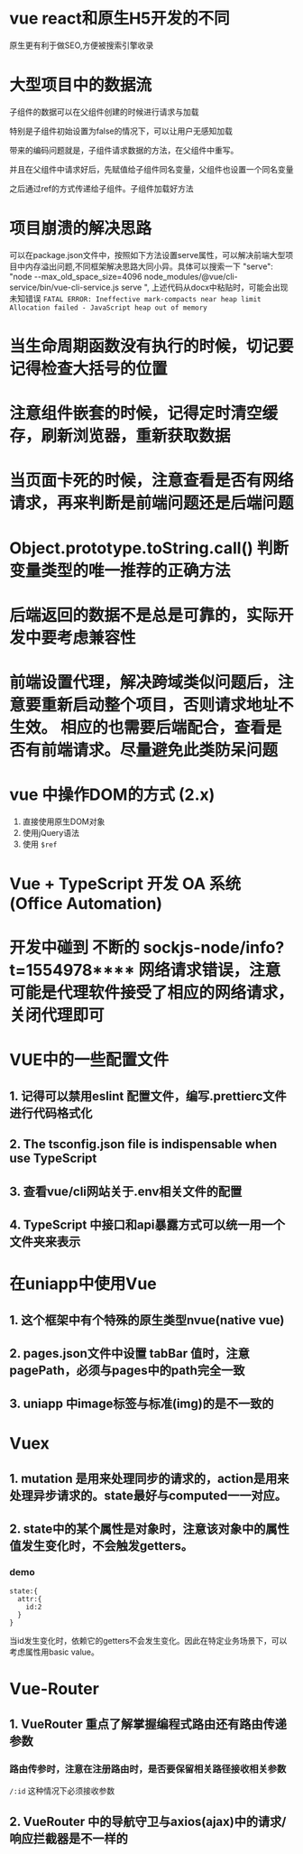 
# vue react和原生H5开发的不同
原生更有利于做SEO,方便被搜索引擎收录

# 大型项目中的数据流
子组件的数据可以在父组件创建的时候进行请求与加载

特别是子组件初始设置为false的情况下，可以让用户无感知加载

带来的编码问题就是，子组件请求数据的方法，在父组件中重写。

并且在父组件中请求好后，先赋值给子组件同名变量，父组件也设置一个同名变量

之后通过ref的方式传递给子组件。子组件加载好方法

# 项目崩溃的解决思路
可以在package.json文件中，按照如下方法设置serve属性，可以解决前端大型项目中内存溢出问题,不同框架解决思路大同小异。具体可以搜索一下
"serve": "node --max_old_space_size=4096 node_modules/@vue/cli-service/bin/vue-cli-service.js serve ",
上述代码从docx中粘贴时，可能会出现未知错误
``` FATAL ERROR: Ineffective mark-compacts near heap limit Allocation failed - JavaScript heap out of memory ```

# 当生命周期函数没有执行的时候，切记要记得检查大括号的位置

# 注意组件嵌套的时候，记得定时清空缓存，刷新浏览器，重新获取数据

# 当页面卡死的时候，注意查看是否有网络请求，再来判断是前端问题还是后端问题

# Object.prototype.toString.call() 判断变量类型的唯一推荐的正确方法

# 后端返回的数据不是总是可靠的，实际开发中要考虑兼容性

# 前端设置代理，解决跨域类似问题后，注意要重新启动整个项目，否则请求地址不生效。 相应的也需要后端配合，查看是否有前端请求。尽量避免此类防呆问题

# vue 中操作DOM的方式 (2.x)
1. 直接使用原生DOM对象
2. 使用jQuery语法
3. 使用 ```$ref```

# Vue + TypeScript 开发 OA 系统(Office Automation) 

# 开发中碰到 不断的 sockjs-node/info?t=1554978**** 网络请求错误，注意可能是代理软件接受了相应的网络请求，关闭代理即可

# VUE中的一些配置文件
## 1. 记得可以禁用eslint 配置文件，编写.prettierc文件进行代码格式化
## 2. The tsconfig.json file is indispensable when use TypeScript
## 3. 查看vue/cli网站关于.env相关文件的配置
## 4. TypeScript 中接口和api暴露方式可以统一用一个文件夹来表示

# 在uniapp中使用Vue 
## 1. 这个框架中有个特殊的原生类型nvue(native vue)
## 2. pages.json文件中设置 tabBar 值时，注意pagePath，必须与pages中的path完全一致
## 3. uniapp 中image标签与标准(img)的是不一致的

# Vuex
## 1. mutation 是用来处理同步的请求的，action是用来处理异步请求的。state最好与computed一一对应。
## 2. state中的某个属性是对象时，注意该对象中的属性值发生变化时，不会触发getters。
### demo
```
state:{
  attr:{
    id:2
  }
}
```
当id发生变化时，依赖它的getters不会发生变化。因此在特定业务场景下，可以考虑属性用basic value。
# Vue-Router
## 1. VueRouter 重点了解掌握编程式路由还有路由传递参数
### 路由传参时，注意在注册路由时，是否要保留相关路径接收相关参数
``` /:id ``` 这种情况下必须接收参数
## 2. VueRouter 中的导航守卫与axios(ajax)中的请求/响应拦截器是不一样的